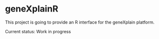 # geneXplainR

This project is going to provide an R interface for the geneXplain platform.

Current status: Work in progress

